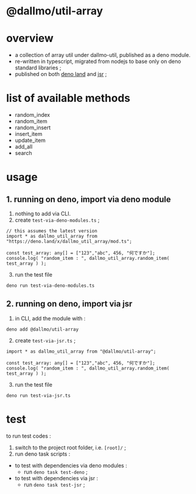 # @dallmo/util-array

# overview

- a collection of array util under dallmo-util, published as a deno module.
- re-written in typescript, migrated from nodejs to base only on deno standard libraries ; 
- published on both [deno land][link-1] and [jsr][link-2] ; 


# list of available methods

- random_index
- random_item
- random_insert
- insert_item
- update_item
- add_all
- search




# usage

## 1. running on deno, import via deno module

1. nothing to add via CLI.
2. create `test-via-deno-modules.ts` ; 

```
// this assumes the latest version
import * as dallmo_util_array from "https://deno.land/x/dallmo_util_array/mod.ts";

const test_array: any[] = ["123","abc", 456, "何ですか"];
console.log( "random_item : ", dallmo_util_array.random_item( test_array ) );
```

3. run the test file
```
deno run test-via-deno-modules.ts
```

## 2. running on deno, import via jsr

1. in CLI, add the module with :
```
deno add @dallmo/util-array
```

2. create `test-via-jsr.ts` ; 
```
import * as dallmo_util_array from "@dallmo/util-array";

const test_array: any[] = ["123","abc", 456, "何ですか"];
console.log( "random_item : ", dallmo_util_array.random_item( test_array ) );

```

3. run the test file
```
deno run test-via-jsr.ts
```





# test
to run test codes : 

1. switch to the project root folder, i.e. `[root]/` ;
2. run deno task scripts :
- to test with dependencies via deno modules : 
  - run `deno task test-deno` ;
- to test with dependencies via jsr : 
  - run `deno task test-jsr` ; 

[comments]: -----------------------------------
[link-1]: https://deno.land/x/dallmo_util_array
[link-2]: https://jsr.io/@dallmo/util-array
